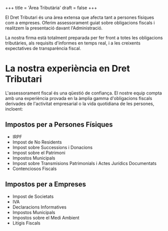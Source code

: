 +++
title = 'Àrea Tributària'
draft = false
+++

El Dret Tributari és una àrea extensa que afecta tant a persones físiques com a empreses. Oferim assessorament guiat sobre obligacions fiscals i realitzem la presentació davant l'Administració.

La nostra firma està totalment preparada per fer front a totes les obligacions tributàries, als requisits d'informes en temps real, i a les creixents expectatives de transparència fiscal.

# La nostra experiència en Dret Tributari

L'assessorament fiscal és una qüestió de confiança. El nostre equip compta amb una experiència provada en la àmplia gamma d'obligacions fiscals derivades de l'activitat empresarial o la vida quotidiana de les persones, incloent:

## Impostos per a Persones Físiques

* IRPF
* Impost de No Residents
* Impost sobre Successions i Donacions
* Impost sobre el Patrimoni
* Impostos Municipals
* Impost sobre Transmisions Patrimonials i Actes Jurídics Documentats
* Contenciosos Fiscals

## Impostos per a Empreses

* Impost de Societats
* IVA
* Declaracions Informatives
* Impostos Municipals
* Impostos sobre el Medi Ambient
* Litigis Fiscals